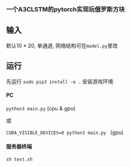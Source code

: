### 一个A3CLSTM的pytorch实现玩俄罗斯方块

## 输入
默认10 * 20, 单通道, 网络结构可在`model.py`里改

## 运行
先运行  `sudo pip3 install -e .` 安装游戏环境
#### PC
`python3 main.py`   (cpu & gpu)

或

`CUDA_VISIBLE_DEVICES=0 python3 main.py`   (gpu)

#### 服务器终端

`sh test.sh`

